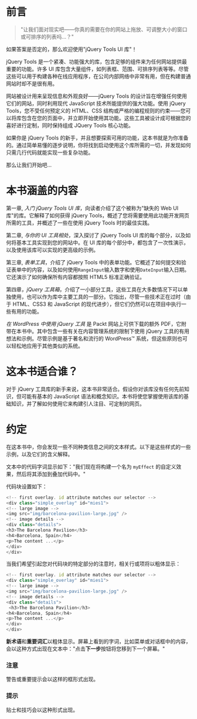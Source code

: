 # 前言

> "让我们面对现实吧——你真的需要在你的网站上拖放、可调整大小的窗口或可排序的列表吗…？"

如果答案是否定的，那么欢迎使用"jQuery Tools UI 库"！

jQuery Tools 是一个紧凑、功能强大的库，包含足够的组件来为任何网站提供最重要的功能。许多 UI 库包含大量组件，如列表框、范围、可排序列表等等。尽管这些可以用于构建各种在线应用程序，在公司内部网络中非常有用，但在构建普通网站时却不是很有用。

网站被设计用来呈现信息和外观良好——jQuery Tools 的设计旨在增强任何使用它们的网站，同时利用现代 JavaScript 技术所能提供的强大功能。使用 jQuery Tools，您不受任何预定义的 HTML、CSS 结构或严格的编程规则的约束——您可以将库包含在您的页面中，并立即开始使用其功能。这些工具被设计成可根据您的喜好进行定制，同时保持组成 JQuery Tools 核心功能。

如果你是 jQuery Tools 的新手，并且想要探索可用的功能，这本书就是为你准备的。通过简单易懂的逐步说明，你将找到启动使用这个库所需的一切，并发现如何只需几行代码就能实现一些复杂功能。

那么让我们开始吧...

# 本书涵盖的内容

第一章, *入门 jQuery Tools UI 库*，向读者介绍了这个被称为"缺失的 Web UI 库"的库。它解释了如何获得 jQuery Tools，概述了您将需要使用此功能开发网页所需的工具，并概述了一些在使用 jQuery Tools 时的最佳实践。

第二章, *与你的 UI 工具相处*，深入探讨了 jQuery Tools UI 库的每个部分，以及如何将基本工具实现到您的网站中。在 UI 库的每个部分中，都包含了一次性演示，以及使用该库可以实现的更高级的示例。

第三章, *表单工具*，介绍了 jQuery Tools 中的表单功能。它概述了如何提交和验证表单中的内容，以及如何使用`RangeInput`输入数字和使用`DateInput`输入日期。它还演示了如何确保所有内容都按照 HTML5 标准正确验证。

第四章，*jQuery 工具箱*，介绍了一小部分工具，这些工具在大多数情况下可以单独使用，也可以作为库中主要工具的一部分。它指出，尽管一些技术正在过时（由于 HTML、CSS3 和 JavaScript 的现代进步），但它们仍然可以在项目中执行一些有用的功能。

*在 WordPress 中使用 jQuery 工具* 是 Packt 网站上可供下载的额外 PDF，它附带在本书中。其中包含一些有关在内容管理系统的限制下使用 jQuery 工具的有用想法和示例。尽管示例是基于著名和流行的 WordPress™ 系统，但这些原则也可以轻松地应用于其他类似的系统。

# 这本书适合谁？

对于 jQuery 工具库的新手来说，这本书非常适合。假设你对该库没有任何先前知识，但可能有基本的 JavaScript 语法和概念知识。本书将使您掌握使用该库的基础知识，并了解如何使用它来构建引人注目、可定制的网页。

# 约定

在这本书中，你会发现一些不同种类信息之间的文本样式。以下是这些样式的一些示例，以及它们的含义解释。

文本中的代码字词显示如下："我们现在将构建一个名为 `myEffect` 的自定义效果，然后将其添加到叠加代码中。"

代码块设置如下：

```js
<!-- first overlay. id attribute matches our selector -->
<div class="simple_overlay" id="mies1">
<!-- large image -->
<img src="img/barcelona-pavilion-large.jpg" />
<!-- image details -->
<div class="details">
<h3>The Barcelona Pavilion</h3>
<h4>Barcelona, Spain</h4>
<p>The content ...</p>
</div>
</div>

```

当我们希望引起您对代码块的特定部分的注意时，相关行或项将以粗体显示：

```js
<!-- first overlay. id attribute matches our selector -->
<div class="simple_overlay" id="mies1">
<!-- large image -->
<img src="img/barcelona-pavilion-large.jpg" />
<!-- image details -->
<div class="details">
 <h3>The Barcelona Pavilion</h3>
<h4>Barcelona, Spain</h4>
<p>The content ...</p> 
</div>
</div>

```

**新术语**和**重要词汇**以粗体显示。屏幕上看到的字词，比如菜单或对话框中的内容，会以这种方式出现在文本中："点击**下一步**按钮将您移到下一个屏幕。"

### 注意

警告或重要提示会以这样的框形式出现。

### 提示

贴士和技巧会以这种形式出现。
